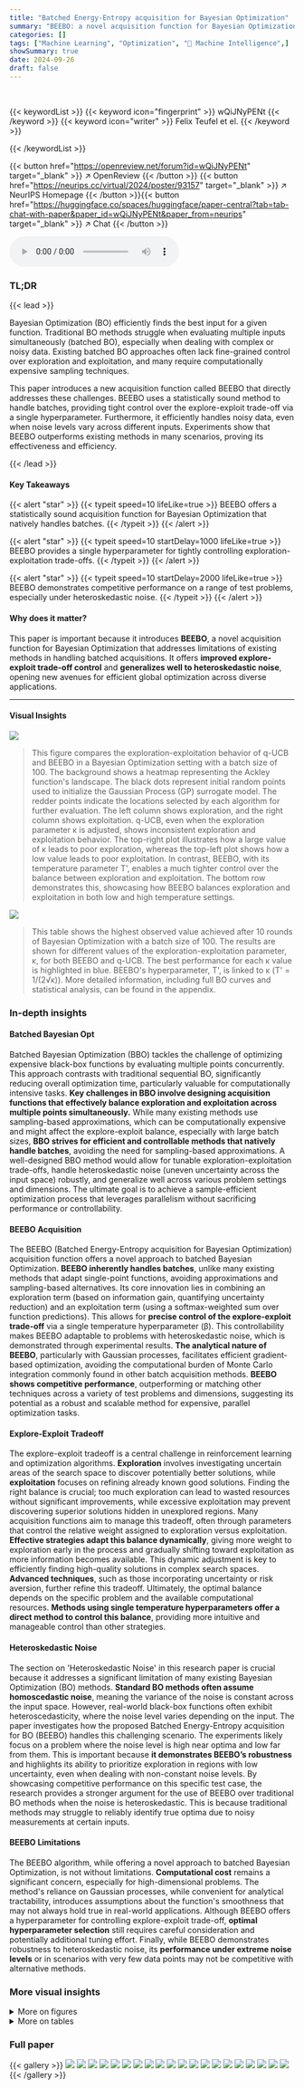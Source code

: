 ```yaml
---
title: "Batched Energy-Entropy acquisition for Bayesian Optimization"
summary: "BEEBO: a novel acquisition function for Bayesian Optimization, offering superior explore-exploit balance and handling large batches efficiently, even with noisy data."
categories: []
tags: ["Machine Learning", "Optimization", "🏢 Machine Intelligence",]
showSummary: true
date: 2024-09-26
draft: false
---
```


<br>

{{< keywordList >}}
{{< keyword icon="fingerprint" >}} wQiJNyPENt {{< /keyword >}}
{{< keyword icon="writer" >}} Felix Teufel et el. {{< /keyword >}}
 
{{< /keywordList >}}

{{< button href="https://openreview.net/forum?id=wQiJNyPENt" target="_blank" >}}
↗ OpenReview
{{< /button >}}
{{< button href="https://neurips.cc/virtual/2024/poster/93157" target="_blank" >}}
↗ NeurIPS Homepage
{{< /button >}}{{< button href="https://huggingface.co/spaces/huggingface/paper-central?tab=tab-chat-with-paper&paper_id=wQiJNyPENt&paper_from=neurips" target="_blank" >}}
↗ Chat
{{< /button >}}



<audio controls>
    <source src="https://ai-paper-reviewer.com/wQiJNyPENt/podcast.wav" type="audio/wav">
    Your browser does not support the audio element.
</audio>


### TL;DR


{{< lead >}}

Bayesian Optimization (BO) efficiently finds the best input for a given function.  Traditional BO methods struggle when evaluating multiple inputs simultaneously (batched BO), especially when dealing with complex or noisy data. Existing batched BO approaches often lack fine-grained control over exploration and exploitation, and many require computationally expensive sampling techniques.

This paper introduces a new acquisition function called BEEBO that directly addresses these challenges. BEEBO uses a statistically sound method to handle batches, providing tight control over the explore-exploit trade-off via a single hyperparameter.  Furthermore, it efficiently handles noisy data, even when noise levels vary across different inputs. Experiments show that BEEBO outperforms existing methods in many scenarios, proving its effectiveness and efficiency.

{{< /lead >}}


#### Key Takeaways

{{< alert "star" >}}
{{< typeit speed=10 lifeLike=true >}} BEEBO offers a statistically sound acquisition function for Bayesian Optimization that natively handles batches. {{< /typeit >}}
{{< /alert >}}

{{< alert "star" >}}
{{< typeit speed=10 startDelay=1000 lifeLike=true >}} BEEBO provides a single hyperparameter for tightly controlling exploration-exploitation trade-offs. {{< /typeit >}}
{{< /alert >}}

{{< alert "star" >}}
{{< typeit speed=10 startDelay=2000 lifeLike=true >}} BEEBO demonstrates competitive performance on a range of test problems, especially under heteroskedastic noise. {{< /typeit >}}
{{< /alert >}}

#### Why does it matter?
This paper is important because it introduces **BEEBO**, a novel acquisition function for Bayesian Optimization that addresses limitations of existing methods in handling batched acquisitions.  It offers **improved explore-exploit trade-off control** and **generalizes well to heteroskedastic noise**, opening new avenues for efficient global optimization across diverse applications.

------
#### Visual Insights



![](https://ai-paper-reviewer.com/wQiJNyPENt/figures_0_1.jpg)

> This figure compares the exploration-exploitation behavior of q-UCB and BEEBO in a Bayesian Optimization setting with a batch size of 100.  The background shows a heatmap representing the Ackley function's landscape.  The black dots represent initial random points used to initialize the Gaussian Process (GP) surrogate model.  The redder points indicate the locations selected by each algorithm for further evaluation.  The left column shows exploration, and the right column shows exploitation.  q-UCB, even when the exploration parameter κ is adjusted, shows inconsistent exploration and exploitation behavior. The top-right plot illustrates how a large value of κ leads to poor exploration, whereas the top-left plot shows how a low value leads to poor exploitation.   In contrast, BEEBO, with its temperature parameter T', enables a much tighter control over the balance between exploration and exploitation.  The bottom row demonstrates this, showcasing how BEEBO balances exploration and exploitation in both low and high temperature settings.





![](https://ai-paper-reviewer.com/wQiJNyPENt/tables_5_1.jpg)

> This table shows the highest observed value achieved after 10 rounds of Bayesian Optimization with a batch size of 100.  The results are shown for different values of the exploration-exploitation parameter, κ, for both BEEBO and q-UCB. The best performance for each κ value is highlighted in blue.  BEEBO's hyperparameter, T', is linked to κ (T' = 1/(2√κ)). More detailed information, including full BO curves and statistical analysis, can be found in the appendix.





### In-depth insights


#### Batched Bayesian Opt
Batched Bayesian Optimization (BBO) tackles the challenge of optimizing expensive black-box functions by evaluating multiple points concurrently.  This approach contrasts with traditional sequential BO, significantly reducing overall optimization time, particularly valuable for computationally intensive tasks. **Key challenges in BBO involve designing acquisition functions that effectively balance exploration and exploitation across multiple points simultaneously.**  While many existing methods use sampling-based approximations, which can be computationally expensive and might affect the explore-exploit balance, especially with large batch sizes,  **BBO strives for efficient and controllable methods that natively handle batches**, avoiding the need for sampling-based approximations.  A well-designed BBO method would allow for tunable exploration-exploitation trade-offs, handle heteroskedastic noise (uneven uncertainty across the input space) robustly, and generalize well across various problem settings and dimensions.  The ultimate goal is to achieve a sample-efficient optimization process that leverages parallelism without sacrificing performance or controllability.

#### BEEBO Acquisition
The BEEBO (Batched Energy-Entropy acquisition for Bayesian Optimization) acquisition function offers a novel approach to batched Bayesian Optimization.  **BEEBO inherently handles batches**, unlike many existing methods that adapt single-point functions, avoiding approximations and sampling-based alternatives.  Its core innovation lies in combining an exploration term (based on information gain, quantifying uncertainty reduction) and an exploitation term (using a softmax-weighted sum over function predictions). This allows for **precise control of the explore-exploit trade-off** via a single temperature hyperparameter (β). This controllability makes BEEBO adaptable to problems with heteroskedastic noise, which is demonstrated through experimental results.  **The analytical nature of BEEBO**, particularly with Gaussian processes, facilitates efficient gradient-based optimization, avoiding the computational burden of Monte Carlo integration commonly found in other batch acquisition methods.  **BEEBO shows competitive performance**, outperforming or matching other techniques across a variety of test problems and dimensions, suggesting its potential as a robust and scalable method for expensive, parallel optimization tasks.

#### Explore-Exploit Tradeoff
The explore-exploit tradeoff is a central challenge in reinforcement learning and optimization algorithms.  **Exploration** involves investigating uncertain areas of the search space to discover potentially better solutions, while **exploitation** focuses on refining already known good solutions.  Finding the right balance is crucial; too much exploration can lead to wasted resources without significant improvements, while excessive exploitation may prevent discovering superior solutions hidden in unexplored regions.  Many acquisition functions aim to manage this tradeoff, often through parameters that control the relative weight assigned to exploration versus exploitation.  **Effective strategies adapt this balance dynamically**, giving more weight to exploration early in the process and gradually shifting toward exploitation as more information becomes available.  This dynamic adjustment is key to efficiently finding high-quality solutions in complex search spaces.  **Advanced techniques**, such as those incorporating uncertainty or risk aversion, further refine this tradeoff.  Ultimately, the optimal balance depends on the specific problem and the available computational resources.  **Methods using single temperature hyperparameters offer a direct method to control this balance**, providing more intuitive and manageable control than other strategies.

#### Heteroskedastic Noise
The section on 'Heteroskedastic Noise' in this research paper is crucial because it addresses a significant limitation of many existing Bayesian Optimization (BO) methods.  **Standard BO methods often assume homoscedastic noise**, meaning the variance of the noise is constant across the input space.  However, real-world black-box functions often exhibit heteroscedasticity, where the noise level varies depending on the input.  The paper investigates how the proposed Batched Energy-Entropy acquisition for BO (BEEBO) handles this challenging scenario. The experiments likely focus on a problem where the noise level is high near optima and low far from them.  This is important because **it demonstrates BEEBO’s robustness** and highlights its ability to prioritize exploration in regions with low uncertainty, even when dealing with non-constant noise levels.  By showcasing competitive performance on this specific test case, the research provides a stronger argument for the use of BEEBO over traditional BO methods when the noise is heteroskedastic.  This is because traditional methods may struggle to reliably identify true optima due to noisy measurements at certain inputs.

#### BEEBO Limitations
The BEEBO algorithm, while offering a novel approach to batched Bayesian Optimization, is not without limitations.  **Computational cost** remains a significant concern, especially for high-dimensional problems. The method's reliance on Gaussian processes, while convenient for analytical tractability, introduces assumptions about the function's smoothness that may not always hold true in real-world applications. Although BEEBO offers a hyperparameter for controlling explore-exploit trade-off, **optimal hyperparameter selection** still requires careful consideration and potentially additional tuning effort.  Finally, while BEEBO demonstrates robustness to heteroskedastic noise, its **performance under extreme noise levels** or in scenarios with very few data points may not be competitive with alternative methods.


### More visual insights

<details>
<summary>More on figures
</summary>


![](https://ai-paper-reviewer.com/wQiJNyPENt/figures_8_1.jpg)

> This figure compares the performance of BEEBO and q-UCB on a 2D Branin function with three global optima under both heteroskedastic and homoskedastic noise. The figure shows the mean distance of the acquired points to each of the three optima over ten rounds of Bayesian optimization. The results indicate that BEEBO is risk-averse under heteroskedastic noise, preferring to acquire points near the low-noise optimum, while q-UCB shows no such preference and behaves similarly under both noise conditions.


![](https://ai-paper-reviewer.com/wQiJNyPENt/figures_23_1.jpg)

> This figure compares the performance of q-UCB and BEEBO on the Ackley function with a batch size of 100.  The background shows a Gaussian process (GP) surrogate model initialized with 100 random data points.  The top row displays the acquisition function values for q-UCB with two different exploration parameters (κ = 0.1 and κ = 100). The bottom row shows the acquisition function values for BEEBO with two different temperature parameters (T' = 0.05 and T' = 50). The visualization demonstrates that q-UCB's explore-exploit balance is not easily controlled with large batches, whereas BEEBO provides a mechanism for controlling this tradeoff via the temperature parameter.


![](https://ai-paper-reviewer.com/wQiJNyPENt/figures_23_2.jpg)

> This figure compares the performance of two acquisition functions, q-UCB and BEEBO, in a Bayesian Optimization setting with a batch size of 100.  The background shows a Gaussian process (GP) surrogate model fitted to 100 initial random points sampled from the Ackley function. The top row displays the acquisition function values for q-UCB using two different exploration parameters (κ = 0.1 and κ = 100). The bottom row shows the same for BEEBO, using two different temperature parameters (T' = 0.05 and T' = 50).  The figure highlights that q-UCB does not offer direct control of exploration and exploitation with large batches, whereas BEEBO does, allowing for a more nuanced balance between exploration and exploitation by tuning the temperature parameter.


![](https://ai-paper-reviewer.com/wQiJNyPENt/figures_24_1.jpg)

> This figure compares the performance of q-UCB and BEEBO acquisition functions in a Bayesian Optimization (BO) setting.  Both algorithms aim to find the maximum of the Ackley function. The background shows a Gaussian Process (GP) surrogate model fitted to 100 randomly sampled points of the function. The plots demonstrate how q-UCB's explore-exploit balance is sensitive to the choice of its hyperparameter κ, resulting in very different acquisition point distributions. In contrast, BEEBO offers more stable control over explore-exploit using its hyperparameter T', allowing for consistent and controllable acquisition strategies even with large batches (Q=100).


![](https://ai-paper-reviewer.com/wQiJNyPENt/figures_24_2.jpg)

> This figure compares the performance of two acquisition functions, q-UCB and BEEBO, for batched Bayesian Optimization on the Ackley function.  The background shows a Gaussian Process (GP) surrogate model fitted to 100 initial random data points. The top row shows the acquisition function values for q-UCB with two different exploration parameters (κ = 0.1 and κ = 100), illustrating its inability to control the explore-exploit trade-off effectively with large batches (Q=100). The bottom row shows the acquisition function values for BEEBO, demonstrating that it maintains control of the explore-exploit balance through a temperature hyperparameter (T' = 0.05 and T' = 50).  The plots visually represent how the algorithms select new evaluation points in parallel across the input space, emphasizing the difference in explore-exploit trade-offs.


![](https://ai-paper-reviewer.com/wQiJNyPENt/figures_25_1.jpg)

> This figure compares the performance of two acquisition functions, q-UCB and BEEBO, for Bayesian Optimization (BO) with large batch sizes.  The background shows a Gaussian process (GP) surrogate model fitted to 100 randomly sampled points of the Ackley function.  The top two panels illustrate q-UCB's performance with different exploration-exploitation parameters (κ). The bottom two panels show BEEBO's performance with different temperature parameters (T'). The results highlight BEEBO's ability to better control the explore-exploit trade-off, even with large batches.


![](https://ai-paper-reviewer.com/wQiJNyPENt/figures_25_2.jpg)

> This figure compares the performance of q-UCB and BEEBO on the Ackley function with a batch size of 100.  The background shows a Gaussian process (GP) surrogate model initialized with 100 random data points.  The top row demonstrates q-UCB's inability to control the exploration-exploitation trade-off with varying κ values (0.1 and 100). The bottom row illustrates BEEBO's ability to control this trade-off using a single temperature hyperparameter T' (0.05 and 50). The visualization highlights how BEEBO achieves a better balance between exploration and exploitation compared to q-UCB, especially with large batch sizes.


![](https://ai-paper-reviewer.com/wQiJNyPENt/figures_26_1.jpg)

> This figure compares the performance of the q-UCB algorithm and the proposed BEEBO algorithm in a Bayesian Optimization setting with a large batch size (Q=100).  The background shows a Gaussian Process (GP) surrogate model fitted to 100 randomly sampled points from the Ackley function.  The top two panels display the acquisition function values for q-UCB with two different exploration-exploitation parameters (κ = 0.1 and κ = 100), demonstrating a lack of fine-grained control over the explore-exploit trade-off. The bottom two panels show the BEEBO acquisition function values with two different temperature parameters (T'=0.05 and T'=50), highlighting BEEBO's ability to precisely control the explore-exploit balance even with a large batch size.


![](https://ai-paper-reviewer.com/wQiJNyPENt/figures_26_2.jpg)

> This figure compares the performance of two acquisition functions, q-UCB and BEEBO, for batched Bayesian Optimization on the Ackley function.  The background shows a Gaussian Process (GP) surrogate model fitted to 100 randomly sampled points of the Ackley function.  Two versions of q-UCB are shown, one with a high exploration parameter (κ = 100) and one with a high exploitation parameter (κ = 0.1).  Similarly, BEEBO is run with two different temperature parameters (T'= 0.05 and T'= 50), controlling the explore-exploit balance. The batch size is Q = 100. The figure visually demonstrates that q-UCB's explore-exploit trade-off is difficult to control with large batches, unlike BEEBO which offers more control via the temperature parameter.


![](https://ai-paper-reviewer.com/wQiJNyPENt/figures_27_1.jpg)

> This figure compares the performance of q-UCB and BEEBO on the Ackley function with a batch size of 100.  The background shows a Gaussian Process (GP) surrogate model initialized with 100 random points.  The top row demonstrates q-UCB's acquisition behavior using two different exploration-exploitation trade-off parameters (κ = 0.1 and κ = 100). The bottom row shows BEEBO's acquisition behavior, also using two different temperature parameters (T' = 0.05 and T' = 50). The figure highlights BEEBO's ability to better control the explore-exploit trade-off, especially with large batches, unlike q-UCB.


![](https://ai-paper-reviewer.com/wQiJNyPENt/figures_27_2.jpg)

> This figure compares the performance of q-UCB and BEEBO on the Ackley function with a batch size of 100.  The background shows a Gaussian Process (GP) surrogate model initialized with 100 random data points.  The top row demonstrates q-UCB's behavior with two different exploration-exploitation parameters (κ = 0.1 and κ = 100).  The bottom row shows BEEBO's behavior with two different temperature parameters (T'= 0.05 and T'= 50). The figure highlights that q-UCB struggles to control the explore-exploit balance effectively with large batches, while BEEBO offers a more nuanced control.


![](https://ai-paper-reviewer.com/wQiJNyPENt/figures_28_1.jpg)

> This figure compares the performance of the q-UCB algorithm and the proposed BEEBO algorithm for batched Bayesian Optimization on the Ackley function.  The background shows a Gaussian Process (GP) surrogate model trained on 100 randomly sampled points of the Ackley function.  The top two panels demonstrate the exploration-exploitation trade-off for q-UCB using two different hyperparameters (κ = 0.1 and κ = 100). The bottom two panels show the performance of BEEBO algorithm with two different hyperparameters (T'= 0.05 and T'= 50). The figure highlights that q-UCB struggles to control the exploration-exploitation trade-off when using large batches (Q=100), while BEEBO effectively manages it. The batch size is 100 for both algorithms in this example.


![](https://ai-paper-reviewer.com/wQiJNyPENt/figures_29_1.jpg)

> This figure compares the performance of q-UCB and BEEBO on the Ackley function.  It shows that q-UCB's explore-exploit balance is difficult to control with large batches, while BEEBO provides a better mechanism for controlling this balance using a single temperature hyperparameter. The background shows a Gaussian Process (GP) surrogate model, illustrating the uncertainty in the function approximation.


![](https://ai-paper-reviewer.com/wQiJNyPENt/figures_29_2.jpg)

> This figure compares the performance of the q-UCB algorithm and the proposed BEEBO algorithm for batched Bayesian Optimization.  The background shows a Gaussian Process (GP) surrogate model fitted to 100 randomly sampled points of the Ackley function. Two runs of q-UCB are shown, one with a high exploration parameter (κ = 100) and one with a low exploration parameter (κ = 0.1). Similarly, two runs of BEEBO are displayed, using different temperature hyperparameters (T' = 0.05 and T' = 50) to control the exploration-exploitation balance.  The figure highlights that q-UCB's explore-exploit behavior is difficult to control with large batch sizes, unlike BEEBO, which demonstrates a better ability to manage exploration and exploitation through its temperature parameter.


![](https://ai-paper-reviewer.com/wQiJNyPENt/figures_30_1.jpg)

> This figure compares the performance of q-UCB and BEEBO on the Ackley function with a batch size of 100.  The background shows a Gaussian process (GP) surrogate model initialized with 100 randomly sampled points. The top row displays the acquisition function values for q-UCB with two different exploration parameters (κ = 0.1 and κ = 100). The bottom row shows the acquisition function values for BEEBO with two different temperature parameters (T' = 0.05 and T' = 50). The figure demonstrates that q-UCB's explore-exploit balance is not easily controlled with large batches, unlike BEEBO, where the balance can be adjusted via the temperature hyperparameter.


![](https://ai-paper-reviewer.com/wQiJNyPENt/figures_30_2.jpg)

> This figure compares the exploration-exploitation trade-off of two acquisition functions: q-UCB and BEEBO.  The background shows a Gaussian Process (GP) surrogate model fitted to 100 randomly sampled points from the Ackley function.  The two acquisition functions are then used to select further points for evaluation.  q-UCB, with its parameter κ set to 0.1 (left) and 100 (right), shows poor control over exploration-exploitation for large batches (Q=100).  In contrast, BEEBO, with its temperature parameter T' set to 0.05 (left) and 50 (right), demonstrates tight control of this trade-off, clearly separating exploration and exploitation regions.


![](https://ai-paper-reviewer.com/wQiJNyPENt/figures_31_1.jpg)

> This figure compares the performance of q-UCB and BEEBO on the Ackley function with a batch size of 100.  The background shows a Gaussian process (GP) surrogate model initialized with 100 random points.  The top row shows the acquisition function values for q-UCB with exploration parameters (κ) of 0.1 and 100, demonstrating its inability to control the explore-exploit trade-off with large batches. The bottom row shows BEEBO's acquisition function values with temperature parameters (T') of 0.05 and 50, highlighting its ability to tightly control this trade-off. The different colors represent different acquisition function values.


![](https://ai-paper-reviewer.com/wQiJNyPENt/figures_32_1.jpg)

> This figure compares the performance of the q-UCB algorithm and the proposed BEEBO algorithm on the Ackley function with a batch size of 100.  The background shows a Gaussian Process (GP) surrogate model initialized with 100 random data points.  The top row demonstrates that q-UCB, a commonly used batched Bayesian Optimization acquisition function, struggles to control the exploration-exploitation trade-off when using large batch sizes.  Different values of the exploration parameter (κ) result in vastly different exploration patterns. The bottom row showcases that BEEBO effectively controls this trade-off using a single temperature parameter (T'). Different values of T' provide a more balanced exploration and exploitation trade-off.


![](https://ai-paper-reviewer.com/wQiJNyPENt/figures_33_1.jpg)

> This figure compares the performance of two acquisition functions, q-UCB and BEEBO, in a Bayesian Optimization setting with a batch size of 100.  The background shows a Gaussian Process (GP) surrogate model fitted to 100 randomly sampled points from the Ackley function.  The top row displays the acquisition functions' suggestions for exploration and exploitation using two different hyperparameter settings (κ for q-UCB and T' for BEEBO) to highlight the explore-exploit trade-off.  q-UCB struggles to control this trade-off effectively with large batches while BEEBO allows for much finer tuning by adjusting the T' parameter.


![](https://ai-paper-reviewer.com/wQiJNyPENt/figures_34_1.jpg)

> This figure compares the performance of q-UCB and BEEBO on the Ackley function with a batch size of 100.  The background shows a Gaussian Process (GP) surrogate model initialized with 100 random points.  The top row demonstrates q-UCB's behavior with a low exploration rate (κ=0.1, exploiting) and high exploration rate (κ=100, exploring).  The bottom row shows BEEBO's performance with a low temperature (T'=0.05, exploiting) and high temperature (T'=50, exploring).  The figure highlights that q-UCB struggles to control the explore-exploit trade-off with large batch sizes, unlike BEEBO.


![](https://ai-paper-reviewer.com/wQiJNyPENt/figures_35_1.jpg)

> This figure compares the performance of q-UCB and BEEBO on the Ackley function with a batch size of 100.  The background shows a Gaussian Process (GP) surrogate model initialized with 100 randomly sampled points.  The top panels display the acquisition points selected by q-UCB using two different exploration parameters (κ = 0.1 and κ = 100).  The bottom panels show the acquisition points selected by BEEBO using two different temperature parameters (T' = 0.05 and T' = 50). The figure demonstrates that, unlike BEEBO, q-UCB does not allow for easy control of the exploration-exploitation trade-off with large batch sizes.  The difference in explore-exploit balance between the two methods is clearly illustrated.


![](https://ai-paper-reviewer.com/wQiJNyPENt/figures_36_1.jpg)

> This figure compares the performance of q-UCB and BEEBO on the Ackley function with a batch size of 100.  The background shows a Gaussian Process (GP) surrogate model initialized with 100 random points.  The top row displays the acquisition function values for q-UCB with two different exploration parameters (κ = 0.1 and κ = 100), illustrating a lack of explore-exploit control. The bottom row shows BEEBO's acquisition function values with two temperature parameters (T' = 0.05 and T' = 50), highlighting its ability to control the explore-exploit trade-off. The different colors represent different acquisition suggestions.


![](https://ai-paper-reviewer.com/wQiJNyPENt/figures_37_1.jpg)

> This figure compares the performance of q-UCB and BEEBO on the Ackley function with a batch size of 100.  It illustrates how q-UCB's explore-exploit balance is difficult to control with large batches, as demonstrated by the vastly different exploration patterns observed using κ=0.1 and κ=100. In contrast, BEEBO demonstrates tight control of explore-exploit trade-off using a single temperature hyperparameter, with similar patterns observed using  T'=0.05 and T'=50. The background shows the GP surrogate model of the Ackley function initialized with 100 random points, providing context for the acquisition function's behaviour.


![](https://ai-paper-reviewer.com/wQiJNyPENt/figures_38_1.jpg)

> This figure compares the performance of two batch Bayesian optimization (BO) acquisition functions: q-UCB and BEEBO.  It shows how q-UCB struggles to balance exploration and exploitation effectively, particularly with large batches. The background shows a Gaussian process (GP) surrogate model fitted to data.  The plots illustrate that q-UCB with a low exploration parameter (κ = 0.1) focuses more on exploitation (finding the maximum), missing a significant area of the search space with high potential values.  Conversely, q-UCB with a high exploration parameter (κ = 100) explores more extensively, but inefficiently. In contrast, BEEBO, with its temperature parameter (T'), can smoothly control the balance between exploration and exploitation across a wider range.  This allows it to effectively cover promising regions without wasting computational effort on overly broad explorations.


![](https://ai-paper-reviewer.com/wQiJNyPENt/figures_39_1.jpg)

> This figure compares the performance of q-UCB and BEEBO on the Ackley function.  The background shows a Gaussian Process (GP) surrogate model initialized with 100 random data points.  Two versions of q-UCB are shown, one with a high exploration parameter (κ=100) and one with low exploration (κ=0.1). Two versions of BEEBO are also shown with different temperature parameters (T'=0.05 and T'=50), which control the exploration-exploitation trade-off. The figure demonstrates that q-UCB's exploration-exploitation balance is not easily controlled with large batch sizes (Q=100), while BEEBO allows for better control via its temperature parameter.


![](https://ai-paper-reviewer.com/wQiJNyPENt/figures_40_1.jpg)

> This figure compares the performance of two Bayesian Optimization (BO) acquisition functions: q-UCB and BEEBO.  The background shows a Gaussian Process (GP) surrogate model fitted to 100 randomly sampled points of the Ackley function.  The top row demonstrates that q-UCB's exploration-exploitation balance is poorly controlled with large batch sizes (Q=100), resulting in very different acquisition patterns for different values of the hyperparameter κ. The bottom row illustrates that BEEBO provides tight control over exploration-exploitation via its temperature hyperparameter T', allowing for more consistent results.


![](https://ai-paper-reviewer.com/wQiJNyPENt/figures_41_1.jpg)

> This figure compares the performance of two Bayesian Optimization (BO) acquisition functions, q-UCB and BEEBO, on the Ackley test function.  The background shows a Gaussian Process (GP) surrogate model initialized with 100 random data points.  The top row displays the acquisition suggestions from q-UCB with different explore-exploit parameters (κ = 0.1 and κ = 100). The bottom row shows the acquisition suggestions from BEEBO, also with different explore-exploit parameters (T' = 0.05 and T' = 50).  The batch size (Q) is 100 for all experiments. The figure highlights that BEEBO, unlike q-UCB, allows for explicit control of exploration vs. exploitation, even with large batches.  The different colors represent the points acquired in each iteration.


![](https://ai-paper-reviewer.com/wQiJNyPENt/figures_42_1.jpg)

> This figure compares the performance of two acquisition functions, q-UCB and BEEBO, in a Bayesian Optimization (BO) scenario with a batch size of 100.  The background shows a Gaussian Process (GP) surrogate model fitted to 100 initial random points of the Ackley function. q-UCB, a commonly used acquisition function for batched BO, is shown with two different exploration parameters (κ = 0.1 and κ = 100).  BEEBO, the novel acquisition function proposed in the paper, is shown with two different temperature hyperparameters (T'= 0.05 and T'= 50). The figure demonstrates that q-UCB's exploration-exploitation trade-off is difficult to control with large batches, whereas BEEBO allows for more precise control of this trade-off through its temperature hyperparameter.


![](https://ai-paper-reviewer.com/wQiJNyPENt/figures_43_1.jpg)

> This figure shows the results of Bayesian Optimization experiments on two control problems: 14-dimensional robot arm pushing and 60-dimensional rover trajectory planning.  The experiment was conducted 10 times for each method (meanBEEBO, maxBEEBO, q-UCB, TS, q-EI, KB, GIBBON, GIBBON (scaled), and TuRBO). The y-axis represents the performance metric (distance for robot pushing and navigation loss for rover trajectory), while the x-axis represents the optimization round.  The shaded area signifies the standard deviation across those 10 runs for each method. This visualization demonstrates the relative performance of various Bayesian Optimization strategies in high-dimensional settings over multiple repetitions, offering a comparison of their convergence and stability.


![](https://ai-paper-reviewer.com/wQiJNyPENt/figures_43_2.jpg)

> This figure shows the Branin function with added heteroskedastic noise. The left panel displays the Branin function's surface, while the right panel shows the noise level (σ²(x)). The noise level is maximal at optima 2 and 3, decreasing exponentially with the distance from any of these optima. Optimum 1 has no added noise maximum.


![](https://ai-paper-reviewer.com/wQiJNyPENt/figures_44_1.jpg)

> This figure shows the results of Bayesian optimization experiments on two control problems: a 14-dimensional robot arm pushing task and a 60-dimensional rover trajectory planning task.  The performance of several Bayesian optimization methods, including meanBEEBO, maxBEEBO, q-UCB, Thompson Sampling, q-EI, Kriging Believer, GIBBON (default), GIBBON (scaled), and TuRBO, are compared across 10 optimization rounds.  The plot visually demonstrates the optimization progress over rounds, allowing a comparison of the efficiency and exploration-exploitation balance of different algorithms. The version of GIBBON with scaled batches is labeled as GIBBON(s).


</details>




<details>
<summary>More on tables
</summary>


![](https://ai-paper-reviewer.com/wQiJNyPENt/tables_6_1.jpg)
> This table presents the highest observed objective function values after 10 rounds of Bayesian Optimization with a batch size of 100.  It compares the performance of meanBEEBO and maxBEEBO against q-UCB across three different exploration-exploitation trade-off settings (controlled by the hyperparameter κ).  The best result for each κ value is highlighted. The table also notes where to find more detailed results (full BO curves, confidence intervals, and statistical tests).

![](https://ai-paper-reviewer.com/wQiJNyPENt/tables_7_1.jpg)
> This table presents the highest observed objective function values after 10 rounds of Bayesian Optimization (BO) using different methods.  The batch size (Q) is fixed at 100.  The table compares the performance of the proposed BEEBO algorithm against the q-UCB algorithm for three different exploration-exploitation trade-off settings represented by the parameter κ (kappa). BEEBO's hyperparameter T' is adjusted to maintain a consistent trade-off with q-UCB across different values of κ. The best observed values for each setting are highlighted in blue.  Additional details, including full BO curves, confidence intervals, and statistical tests, can be found in the appendix.

![](https://ai-paper-reviewer.com/wQiJNyPENt/tables_24_1.jpg)
> This table presents the results of Bayesian Optimization (BO) experiments comparing the performance of BEEBO and q-UCB on various test problems.  It shows the highest observed objective function value achieved after 10 rounds of BO for different values of the exploration-exploitation hyperparameter (κ for q-UCB, T' for BEEBO). The best performance for each κ value is highlighted in blue.  Additional details, including complete BO curves, confidence intervals and statistical test results, are referenced.

![](https://ai-paper-reviewer.com/wQiJNyPENt/tables_28_1.jpg)
> This table presents the highest observed objective function values after 10 rounds of Bayesian Optimization (BO) for different algorithms and configurations.  The results are shown for various test functions with different dimensions, and different exploration-exploitation parameters (κ for q-UCB, T' for BEEBO). The best-performing method for each parameter setting is highlighted in blue.  The table also references additional details provided in the appendix (full BO curves, confidence intervals, and statistical tests).

</details>




### Full paper

{{< gallery >}}
<img src="https://ai-paper-reviewer.com/wQiJNyPENt/1.png" class="grid-w50 md:grid-w33 xl:grid-w25" />
<img src="https://ai-paper-reviewer.com/wQiJNyPENt/2.png" class="grid-w50 md:grid-w33 xl:grid-w25" />
<img src="https://ai-paper-reviewer.com/wQiJNyPENt/3.png" class="grid-w50 md:grid-w33 xl:grid-w25" />
<img src="https://ai-paper-reviewer.com/wQiJNyPENt/4.png" class="grid-w50 md:grid-w33 xl:grid-w25" />
<img src="https://ai-paper-reviewer.com/wQiJNyPENt/5.png" class="grid-w50 md:grid-w33 xl:grid-w25" />
<img src="https://ai-paper-reviewer.com/wQiJNyPENt/6.png" class="grid-w50 md:grid-w33 xl:grid-w25" />
<img src="https://ai-paper-reviewer.com/wQiJNyPENt/7.png" class="grid-w50 md:grid-w33 xl:grid-w25" />
<img src="https://ai-paper-reviewer.com/wQiJNyPENt/8.png" class="grid-w50 md:grid-w33 xl:grid-w25" />
<img src="https://ai-paper-reviewer.com/wQiJNyPENt/9.png" class="grid-w50 md:grid-w33 xl:grid-w25" />
<img src="https://ai-paper-reviewer.com/wQiJNyPENt/10.png" class="grid-w50 md:grid-w33 xl:grid-w25" />
<img src="https://ai-paper-reviewer.com/wQiJNyPENt/11.png" class="grid-w50 md:grid-w33 xl:grid-w25" />
<img src="https://ai-paper-reviewer.com/wQiJNyPENt/12.png" class="grid-w50 md:grid-w33 xl:grid-w25" />
<img src="https://ai-paper-reviewer.com/wQiJNyPENt/13.png" class="grid-w50 md:grid-w33 xl:grid-w25" />
<img src="https://ai-paper-reviewer.com/wQiJNyPENt/14.png" class="grid-w50 md:grid-w33 xl:grid-w25" />
<img src="https://ai-paper-reviewer.com/wQiJNyPENt/15.png" class="grid-w50 md:grid-w33 xl:grid-w25" />
<img src="https://ai-paper-reviewer.com/wQiJNyPENt/16.png" class="grid-w50 md:grid-w33 xl:grid-w25" />
<img src="https://ai-paper-reviewer.com/wQiJNyPENt/17.png" class="grid-w50 md:grid-w33 xl:grid-w25" />
<img src="https://ai-paper-reviewer.com/wQiJNyPENt/18.png" class="grid-w50 md:grid-w33 xl:grid-w25" />
<img src="https://ai-paper-reviewer.com/wQiJNyPENt/19.png" class="grid-w50 md:grid-w33 xl:grid-w25" />
<img src="https://ai-paper-reviewer.com/wQiJNyPENt/20.png" class="grid-w50 md:grid-w33 xl:grid-w25" />
{{< /gallery >}}